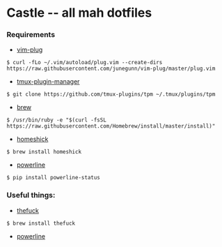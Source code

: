 # Castle -- all mah dotfiles
### Requirements
- [vim-plug](https://github.com/junegunn/vim-plug)
```
$ curl -fLo ~/.vim/autoload/plug.vim --create-dirs https://raw.githubusercontent.com/junegunn/vim-plug/master/plug.vim
```
- [tmux-plugin-manager](https://github.com/tmux-plugins/tpm)
```
$ git clone https://github.com/tmux-plugins/tpm ~/.tmux/plugins/tpm
```
- [brew](http://brew.sh)
```
$ /usr/bin/ruby -e "$(curl -fsSL https://raw.githubusercontent.com/Homebrew/install/master/install)"
```
- [homeshick](https://github.com/andsens/homeshick/wiki/Installation)
```
$ brew install homeshick
```
- [powerline](https://github.com/powerline/powerline)
```
$ pip install powerline-status
```


### Useful things:
- [thefuck](https://github.com/nvbn/thefuck)
```
$ brew install thefuck
```
- [powerline](https://github.com/jaspernbrouwer/powerline-gitstatus)
